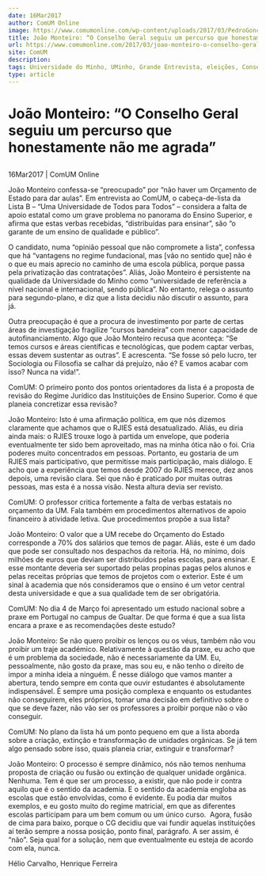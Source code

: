 ```yaml
---
date: 16Mar2017
author: ComUM Online
image: https://www.comumonline.com/wp-content/uploads/2017/03/PedroGoncaloCosta_JoaoMonteiro_CG_11-1500x1000.jpg
title: João Monteiro: “O Conselho Geral seguiu um percurso que honestamente não me agrada”
url: https://www.comumonline.com/2017/03/joao-monteiro-o-conselho-geral-seguiu-um-percurso-que-honestamente-nao-me-agrada/
site: ComUM
description: 
tags: Universidade do Minho, UMinho, Grande Entrevista, eleições, Conselho Geral, Eleições 2017, Eleições CG 2017, João Monteiro
type: article
---
```



# João Monteiro: “O Conselho Geral seguiu um percurso que honestamente não me agrada”

## 

16Mar2017 | ComUM Online

João Monteiro confessa-se “preocupado” por “não haver um Orçamento de Estado para dar aulas”. Em entrevista ao ComUM, o cabeça-de-lista da Lista B – “Uma Universidade de Todos para Todos” – considera a falta de apoio estatal como um grave problema no panorama do Ensino Superior, e afirma que estas verbas recebidas, “distribuídas para ensinar”, são “o garante de um ensino de qualidade e público”.

O candidato, numa “opinião pessoal que não compromete a lista”, confessa que há “vantagens no regime fundacional, mas [vão no sentido que] não é o que eu mais aprecio no caminho de uma escola pública, porque passa pela privatização das contratações”. Aliás, João Monteiro é persistente na qualidade da Universidade do Minho como “universidade de referência a nível nacional e internacional, sendo pública”. No entanto, relega o assunto para segundo-plano, e diz que a lista decidiu não discutir o assunto, para já.

Outra preocupação é que a procura de investimento por parte de certas áreas de investigação fragilize “cursos bandeira” com menor capacidade de autofinanciamento. Algo que João Monteiro recusa que aconteça: “Se temos cursos e áreas científicas e tecnológicas, que podem captar verbas, essas devem sustentar as outras”. E acrescenta. “Se fosse só pelo lucro, ter Sociologia ou Filosofia se calhar dá prejuízo, não é? E vamos acabar com isso? Nunca na vida!”.

ComUM: O primeiro ponto dos pontos orientadores da lista é a proposta de revisão do Regime Jurídico das Instituições de Ensino Superior. Como é que planeia concretizar essa revisão?

João Monteiro: Isto é uma afirmação política, em que nós dizemos claramente que achamos que o RJIES está desatualizado. Aliás, eu diria ainda mais: o RJIES trouxe logo à partida um envelope, que poderia eventualmente ter sido bem aproveitado, mas na minha ótica não o foi. Cria poderes muito concentrados em pessoas.
Portanto, eu gostaria de um RJIES mais participativo, que permitisse mais participação, mais diálogo. E acho que a experiência que temos desde 2007 do RJIES merece, dez anos depois, uma revisão clara. Sei que não é praticado por muitas outras pessoas, mas esta é a nossa visão. Nesta altura devia ser revisto.

ComUM: O professor critica fortemente a falta de verbas estatais no orçamento da UM. Fala também em procedimentos alternativos de apoio financeiro à atividade letiva. Que procedimentos propõe a sua lista?

João Monteiro: O valor que a UM recebe do Orçamento do Estado corresponde a 70% dos salários que temos de pagar. Aliás, este é um dado que pode ser consultado nos despachos da reitoria. Há, no mínimo, dois milhões de euros que deviam ser distribuídos pelas escolas, para ensinar. E esse montante deveria ser suportado pelas propinas pagas pelos alunos e pelas receitas próprias que temos de projetos com o exterior. Este é um sinal à academia que nós consideramos que o ensino é um vetor central desta universidade e que a sua qualidade tem de ser obrigatória.

ComUM: No dia 4 de Março foi apresentado um estudo nacional sobre a praxe em Portugal no campus de Gualtar. De que forma é que a sua lista encara a praxe e as recomendações deste estudo?

João Monteiro: Se não quero proibir os lenços ou os véus, também não vou proibir um traje académico. Relativamente à questão da praxe, eu acho que é um problema da sociedade, não é necessariamente da UM. Eu, pessoalmente, não gosto da praxe, mas sou eu, e não tenho o direito de impor a minha ideia a ninguém. É nesse diálogo que vamos manter a abertura, tendo sempre em conta que ouvir estudantes é absolutamente indispensável. É sempre uma posição complexa e enquanto os estudantes não conseguirem, eles próprios, tomar uma decisão em definitivo sobre o que se deve fazer, não vão ser os professores a proibir porque não o vão conseguir.

ComUM: No plano da lista há um ponto pequeno em que a lista aborda sobre a criação, extinção e transformação de unidades orgânicas. Se já tem algo pensado sobre isso, quais planeia criar, extinguir e transformar?

João Monteiro: O processo é sempre dinâmico, nós não temos nenhuma proposta de criação ou fusão ou extinção de qualquer unidade orgânica. Nenhuma. Tem é que ser um processo, a existir, que não pode ir contra aquilo que é o sentido da academia. E o sentido da academia engloba as escolas que estão envolvidas, como é evidente. Eu podia dar muitos exemplos, e eu gosto muito do regime matricial, em que as diferentes escolas participam para um bem comum ou um único curso.  Agora, fusão de cima para baixo, porque o CG decidiu que vai fundir aquelas instituições aí terão sempre a nossa posição, ponto final, parágrafo. A ser assim, é “não”. Seja qual for a solução, nem que eventualmente eu esteja de acordo com ela, nunca.

Hélio Carvalho, Henrique Ferreira

